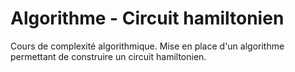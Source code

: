 # Algorithme - Circuit hamiltonien

Cours de complexité algorithmique.
Mise en place d'un algorithme permettant de construire un circuit hamiltonien.
